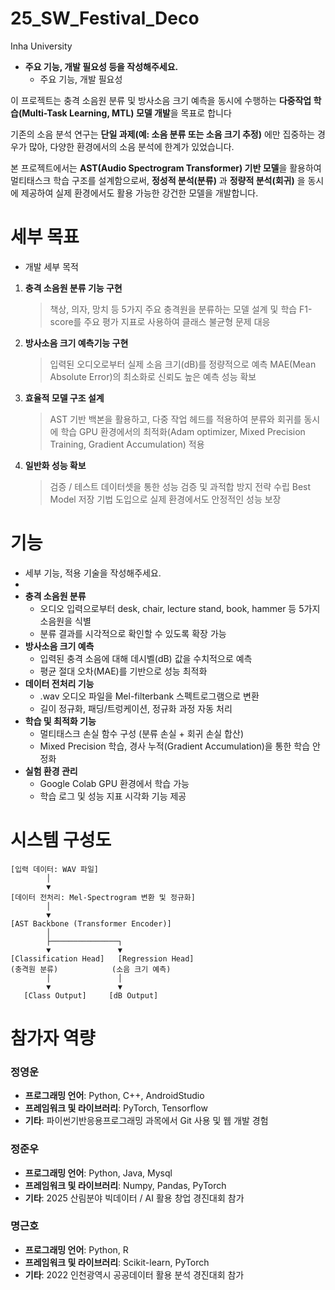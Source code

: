 # 25_SW_Festival_Deco
Inha University 

* **주요 기능, 개발 필요성 등을 작성해주세요.**
    * 주요 기능, 개발 필요성

이 프로젝트는 충격 소음원 분류 및 방사소음 크기 예측을 동시에 수행하는 **다중작업 학습(Multi-Task Learning, MTL) 모델 개발**을 목표로 합니다

기존의 소음 분석 연구는 **단일 과제(예: 소음 분류 또는 소음 크기 추정)** 에만 집중하는 경우가 많아, 다양한 환경에서의 소음 분석에 한계가 있었습니다.

본 프로젝트에서는 **AST(Audio Spectrogram Transformer) 기반 모델**을 활용하여 멀티태스크 학습 구조를 설계함으로써, **정성적 분석(분류)** 과 **정량적 분석(회귀)** 을 동시에 제공하여 실제 환경에서도 활용 가능한 강건한 모델을 개발합니다.

# 세부 목표

* 개발 세부 목적

1. **충격 소음원 분류 기능 구현**

    > 책상, 의자, 망치 등 5가지 주요 충격원을 분류하는 모델 설계 및 학습
    > F1-score를 주요 평가 지표로 사용하여 클래스 불균형 문제 대응
2. **방사소음 크기 예측기능 구현**

    > 입력된 오디오로부터 실제 소음 크기(dB)를 정량적으로 예측
    > MAE(Mean Absolute Error)의 최소화로 신뢰도 높은 예측 성능 확보
3. **효율적 모델 구조 설계**

    > AST 기반 백본을 활용하고, 다중 작업 헤드를 적용하여 분류와 회귀를 동시에 학습
    > GPU 환경에서의 최적화(Adam optimizer, Mixed Precision Training, Gradient Accumulation) 적용
4. **일반화 성능 확보**

    > 검증 / 테스트 데이터셋을 통한 성능 검증 및 과적합 방지 전략 수립
    > Best Model 저장 기법 도입으로 실제 환경에서도 안정적인 성능 보장

# 기능

* 세부 기능, 적용 기술을 작성해주세요.
* 
* **충격 소음원 분류**
    * 오디오 입력으로부터 desk, chair, lecture stand, book, hammer 등 5가지 소음원을 식별
    * 분류 결과를 시각적으로 확인할 수 있도록 확장 가능
* **방사소음 크기 예측**
    * 입력된 충격 소음에 대해 데시벨(dB) 값을 수치적으로 예측
    * 평균 절대 오차(MAE)를 기반으로 성능 최적화
* **데이터 전처리 기능**
    * .wav 오디오 파일을 Mel-filterbank 스펙트로그램으로 변환
    * 길이 정규화, 패딩/트렁케이션, 정규화 과정 자동 처리
* **학습 및 최적화 기능**
    * 멀티태스크 손실 함수 구성 (분류 손실 + 회귀 손실 합산)
    * Mixed Precision 학습, 경사 누적(Gradient Accumulation)을 통한 학습 안정화
* **실험 환경 관리**
    * Google Colab GPU 환경에서 학습 가능
    * 학습 로그 및 성능 지표 시각화 기능 제공

# 시스템 구성도

```
[입력 데이터: WAV 파일]
        │
        ▼
[데이터 전처리: Mel-Spectrogram 변환 및 정규화]
        │
        ▼
[AST Backbone (Transformer Encoder)]
        │
        ├───────────────┐
        ▼               ▼
[Classification Head]   [Regression Head]
(충격원 분류)            (소음 크기 예측)
        │               │
        ▼               ▼
   [Class Output]     [dB Output]
```

# 참가자 역량

### 정영운

* **프로그래밍 언어**: Python, C++, AndroidStudio
* **프레임워크 및 라이브러리**: PyTorch, Tensorflow
* **기타**: 파이썬기반응용프로그래밍 과목에서 Git 사용 및 웹 개발 경험

### 정준우

* **프로그래밍 언어**: Python, Java, Mysql
* **프레임워크 및 라이브러리**: Numpy, Pandas, PyTorch
* **기타**: 2025 산림분야 빅데이터 / AI 활용 창업 경진대회 참가

### 명근호

* **프로그래밍 언어**: Python, R
* **프레임워크 및 라이브러리**: Scikit-learn, PyTorch
* **기타**: 2022 인천광역시 공공데이터 활용 분석 경진대회 참가
